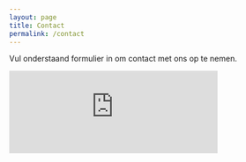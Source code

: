 ```yaml
---
layout: page
title: Contact
permalink: /contact
---
```


<div class="container">
    <p>Vul onderstaand formulier in om contact met ons op te nemen.</p>
    <iframe src="https://docs.google.com/forms/d/e/1FAIpQLSe74T_zcHzfBG2nLSB8fwcKg7XeVqT3Xl3F-EmLL1oszCu7Ng/viewform?embedded=true" width="75%" frameborder="0" marginheight="0" marginwidth="0">Laden…</iframe>
</div>
